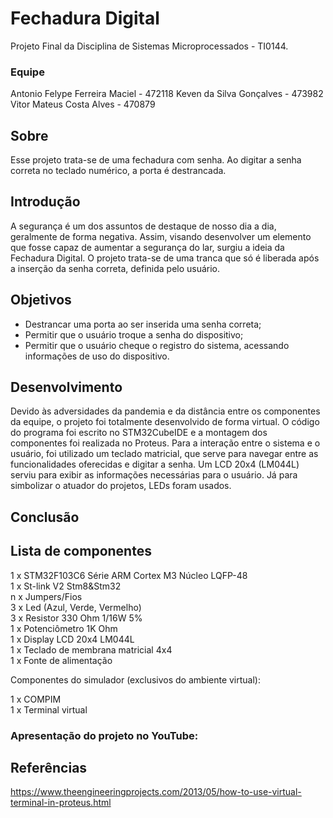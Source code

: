 # **Fechadura Digital**

Projeto Final da Disciplina de Sistemas Microprocessados - TI0144.

### **Equipe**
Antonio Felype Ferreira Maciel - 472118
Keven da Silva Gonçalves - 473982
Vitor Mateus Costa Alves - 470879

## Sobre
Esse projeto trata-se de uma fechadura com senha. Ao digitar a senha correta no teclado numérico, a porta é destrancada.

## Introdução
A segurança é um dos assuntos de destaque de nosso dia a dia, geralmente de forma negativa. Assim, visando desenvolver um elemento que fosse capaz de aumentar a segurança do lar, surgiu a ideia da Fechadura Digital. O projeto trata-se de uma tranca que só é liberada após a inserção da senha correta, definida pelo usuário.

## Objetivos
- Destrancar uma porta ao ser inserida uma senha correta;
- Permitir que o usuário troque a senha do dispositivo;
- Permitir que o usuário cheque o registro do sistema, acessando informações de uso do dispositivo.

## Desenvolvimento
Devido às adversidades da pandemia e da distância entre os componentes da equipe, o projeto foi totalmente desenvolvido de forma virtual. O código do programa foi escrito no STM32CubeIDE e a montagem dos componentes foi realizada no Proteus.
Para a interação entre o sistema e o usuário, foi utilizado um teclado matricial, que serve para navegar entre as funcionalidades oferecidas e digitar a senha. Um LCD 20x4 (LM044L) serviu para exibir as informações necessárias para o usuário. Já para simbolizar o atuador do projetos, LEDs foram usados.

## Conclusão

## **Lista de componentes**

1 x STM32F103C6 Série ARM Cortex M3 Núcleo LQFP-48  
1 x St-link V2 Stm8&Stm32  
n x Jumpers/Fios  
3 x Led (Azul, Verde, Vermelho)  
3 x Resistor 330 Ohm 1/16W 5%  
1 x Potenciômetro 1K Ohm  
1 x Display LCD 20x4 LM044L  
1 x Teclado de membrana matricial 4x4  
1 x Fonte de alimentação  

Componentes do simulador (exclusivos do ambiente virtual):

1 x COMPIM  
1 x Terminal virtual

### Apresentação do projeto no YouTube: 

## **Referências**

https://www.theengineeringprojects.com/2013/05/how-to-use-virtual-terminal-in-proteus.html
